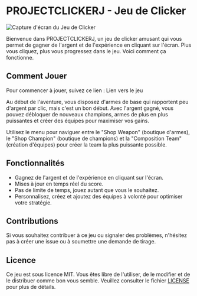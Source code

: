 # PROJECTCLICKERJ - Jeu de Clicker

![Capture d'écran du Jeu de Clicker](screenshot.png)

Bienvenue dans PROJECTCLICKERJ, un jeu de clicker amusant qui vous permet de gagner de l'argent et de l'expérience en cliquant sur l'écran. Plus vous cliquez, plus vous progressez dans le jeu. Voici comment ça fonctionne.

## Comment Jouer

Pour commencer à jouer, suivez ce lien : Lien vers le jeu

Au début de l'aventure, vous disposez d'armes de base qui rapportent peu d'argent par clic, mais c'est un bon début. Avec l'argent gagné, vous pouvez débloquer de nouveaux champions, armes de plus en plus puissantes et créer des équipes pour maximiser vos gains.

Utilisez le menu pour naviguer entre le "Shop Weapon" (boutique d'armes), le "Shop Champion" (boutique de champions) et la "Composition Team" (création d'équipes) pour créer la team la plus puissante possible.


## Fonctionnalités

- Gagnez de l'argent et de l'expérience en cliquant sur l'écran.
- Mises à jour en temps réel du score.
- Pas de limite de temps, jouez autant que vous le souhaitez.
- Personnalisez, créez et ajoutez des équipes à volonté pour optimiser votre stratégie.

## Contributions

Si vous souhaitez contribuer à ce jeu ou signaler des problèmes, n'hésitez pas à créer une issue ou à soumettre une demande de tirage.

## Licence

Ce jeu est sous licence MIT. Vous êtes libre de l'utiliser, de le modifier et de le distribuer comme bon vous semble. Veuillez consulter le fichier [LICENSE](LICENSE) pour plus de détails.

